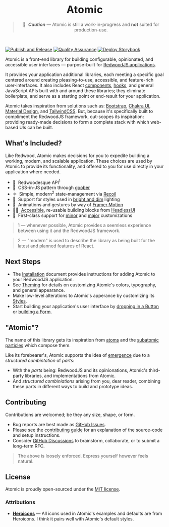 <div align="center">

  <h1>
    <span style="font-size:2rem;font-weight:bold;letter-spacing:0.05rem;">Atomic</span>
  </h1>

  > 🚧 &nbsp;***Caution*** — Atomic is still a work-in-progress and **not** suited for production-use.

  <br />
</div>

[![Publish and Release](https://github.com/LockTech/atomic/actions/workflows/publish.yml/badge.svg?branch=main)](https://github.com/LockTech/atomic/actions/workflows/publish.yml)
[![Quality Assurance](https://github.com/LockTech/atomic/actions/workflows/pr.yml/badge.svg)](https://github.com/LockTech/atomic/actions/workflows/pr.yml)
[![Deploy Storybook](https://github.com/LockTech/atomic/actions/workflows/storybook.yml/badge.svg)](https://github.com/LockTech/atomic/actions/workflows/storybook.yml)


Atomic is a front-end library for building configurable, opinionated, and accessible user interfaces — purpose-built for [RedwoodJS applications](https://github.com/redwoodjs/redwood).

It provides your application additional libraries, each meeting a specific goal centered around creating pleasing-to-use, accessible, and feature-rich user-interfaces. It also includes React [components](https://reactjs.org/docs/components-and-props.html), [hooks](https://reactjs.org/docs/hooks-intro.html), and general JavaScript APIs built with and around these libraries; they eliminate boilerplate, and serve as a starting point or end-result for your application.

Atomic takes inspiration from solutions such as: [Bootstrap](https://getbootstrap.com/), [Chakra UI](https://chakra-ui.com/), [Material Design](http://material.io/), and [TailwindCSS](https://tailwindcss.com/). But, because it's specifically built to compliment the RedwoodJS framework, out-scopes its inspiration: providing ready-made decisions to form a complete stack with which web-based UIs can be built.

## What's Included?

Like Redwood, Atomic makes decisions for you to expedite building a working, modern, and scalable application. These choices are used by Atomic to provide its functionality, and offered to you for use directly in your application where needed.

- 🌲 &nbsp;Redwoodesque API<sup>1</sup>
- 🥜 &nbsp;CSS-in-JS pattern through [goober](https://github.com/cristianbote/goober)
- ⚛️ &nbsp;Simple, modern<sup>2</sup> state-management via [Recoil](https://github.com/facebookexperimental/Recoil)
- 🌙 &nbsp;Support for styles used in [bright and dim](https://locktech.github.io/atomic/?path=/story/guides-color-mode--page) lighting
- 💫 &nbsp;Animations and gestures by way of [Framer Motion](https://github.com/framer/motion)
- 🐕‍🦺 &nbsp;[Accessible](https://www.w3.org/TR/wai-aria-practices/#aria_ex), re-usable building blocks from [HeadlessUI](https://github.com/tailwindlabs/headlessui)
- 🥂 &nbsp;First-class support for [minor](https://locktech.github.io/atomic/?path=/story/customize-theming-introduction--page) and [major](https://locktech.github.io/atomic/?path=/story/customize-styling-introduction--page) customizations

> 1 — whenever possible, Atomic provides a seemless experience between using it and the RedwoodJS framework.

> 2 — "modern" is used to describe the library as being built for the latest and planned features of React.

<!-- - 🪑 &nbsp;Build extenable datagrids and tables with [React Table](https://github.com/TanStack/react-table) -->
<!-- - ⛵ &nbsp;Position non-disruptive, floating content using [Floating UI](https://github.com/floating-ui/floating-ui) -->

## Next Steps

- The [Installation](https://locktech.github.io/atomic/?path=/story/installation--page) document provides instructions for adding Atomic to your RedwoodJS application.
- See [Theming](https://locktech.github.io/atomic/?path=/story/customize-theming-introduction--page) for details on customizing Atomic's colors, typography, and general appearance.
- Make low-level alterations to Atomic's apperance by customizing its [Styles](https://locktech.github.io/atomic/?path=/story/customize-styling-introduction--page).
- Start building your application's user interface by [dropping in a Button](https://locktech.github.io/atomic/?path=/story/components-button--default) or [building a Form](https://locktech.github.io/atomic/?path=/story/components-forms--default).

## "Atomic"?

The name of this library gets its inspiration from [atoms](https://en.wikipedia.org/wiki/Atom)
and the [subatomic particles](https://en.wikipedia.org/wiki/Subatomic_particle) which compose them.

Like its forebearer's, Atomic supports the idea of [emergence](https://en.wikipedia.org/wiki/Emergence) due to a _structured combintation_ of _parts_:

- With the _parts_ being: RedwoodJS and its opinionations, Atomic's third-party libraries, and implementations from Atomic.
- And _structured combiniations_ arising from you, dear reader, combining these parts in different ways to build and prototype ideas.

## Contributing

Contributions are welcomed; be they any size, shape, or form.

- Bug reports are best made as [GitHub Issues](https://github.com/LockTech/atomic/issues).
- Please see the [contributing guide](https://github.com/LockTech/atomic/blob/main/CONTRIBUTING.md) for an explanation of the source-code and setup instructions.
- Consider [GitHub Discussions](https://github.com/LockTech/atomic/discussions) to brainstorm, collaborate, or to submit a long-term RFC.

> The above is loosely enforced. Express yourself however feels natural.

## License

Atomic is proudly open-sourced under the [MIT license](https://github.com/LockTech/atomic/blob/main/LICENSE).

### Attributions

* [**Heroicons**](https://heroicons.com/) — All icons used in Atomic's examples and defaults are from Heroicons. I think it pairs well with Atomic's default styles.
